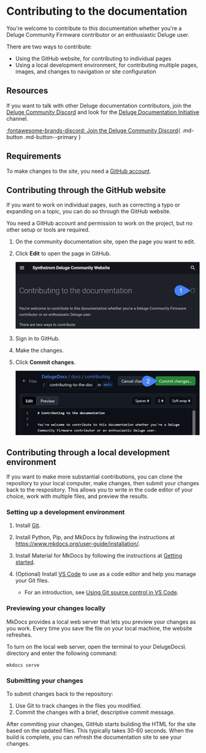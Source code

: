 # Contributing to the documentation

You're welcome to contribute to this documentation whether you're a Deluge Community Firmware contributor or an enthusiastic Deluge user.

There are two ways to contribute:

* Using the GitHub website, for contributing to individual pages
* Using a local development environment, for contributing multiple pages, images, and changes to navigation or site configuration

## Resources

If you want to talk with other Deluge documentation contributors, join the [Deluge Community Discord](https://discord.gg/SK8efrna) and look for the [Deluge Documentation Initiative](https://discord.com/channels/608916579421257728/1292168517432381480) channel.

[:fontawesome-brands-discord: Join the Deluge Community Discord](https://discord.gg/SK8efrn){ .md-button .md-button--primary }

## Requirements

To make changes to the site, you need a [GitHub account](https://github.com/signup).

## Contributing through the GitHub website

If you want to work on individual pages, such as correcting a typo or expanding on a topic, you can do so through the GitHub website.

You need a GitHub account and permission to work on the project, but no other setup or tools are required.

1. On the community documentation site, open the page you want to edit.
1. Click **Edit** to open the page in GitHub.

    ![An image of the Edit button at the top of a documentation page](../images/docs-edit-button.jpg "Documentation Edit button")

1. Sign in to GitHub.
1. Make the changes.
1. Click **Commit changes**.

    ![An image of the Edit button at the top of a GitHub page](../images/github-commit-button.jpg "GitHub Commit button")

## Contributing through a local development environment

If you want to make more substantial contributions, you can clone the repository to your local computer, make changes, then submit your changes back to the respository. This allows you to write in the code editor of your choice, work with multiple files, and preview the results.

### Setting up a development environment

1. Install [Git](https://git-scm.com/downloads).

1. Install Python, Pip, and MkDocs by following the instructions at https://www.mkdocs.org/user-guide/installation/.

1. Install Material for MkDocs by following the instructions at [Getting started](https://squidfunk.github.io/mkdocs-material/getting-started/).

1. (Optional) Install [VS Code](https://code.visualstudio.com/download) to use as a code editor and help you manage your Git files.

    * For an introduction, see [Using Git source control in VS Code](https://code.visualstudio.com/docs/sourcecontrol/overview).


### Previewing your changes locally

MkDocs provides a local web server that lets you preview your changes as you work. Every time you save the file on your local machine, the website refreshes.

To turn on the local web server, open the terminal to your DelugeDocs\ directory and enter the following command:
```
mkdocs serve
```

### Submitting your changes

To submit changes back to the repository:

1. Use Git to track changes in the files you modified.
1. Commit the changes with a brief, descriptive commit message.

After commiting your changes, GitHub starts building the HTML for the site based on the updated files. This typically takes 30-60 seconds. When the build is complete, you can refresh the documentation site to see your changes.
